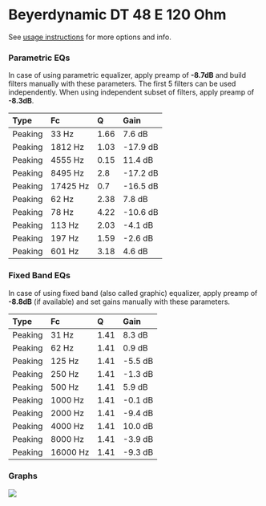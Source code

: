 # Beyerdynamic DT 48 E 120 Ohm
See [usage instructions](https://github.com/jaakkopasanen/AutoEq#usage) for more options and info.

### Parametric EQs
In case of using parametric equalizer, apply preamp of **-8.7dB** and build filters manually
with these parameters. The first 5 filters can be used independently.
When using independent subset of filters, apply preamp of **-8.3dB**.

| Type    | Fc       |    Q | Gain     |
|:--------|:---------|:-----|:---------|
| Peaking | 33 Hz    | 1.66 | 7.6 dB   |
| Peaking | 1812 Hz  | 1.03 | -17.9 dB |
| Peaking | 4555 Hz  | 0.15 | 11.4 dB  |
| Peaking | 8495 Hz  | 2.8  | -17.2 dB |
| Peaking | 17425 Hz | 0.7  | -16.5 dB |
| Peaking | 62 Hz    | 2.38 | 7.8 dB   |
| Peaking | 78 Hz    | 4.22 | -10.6 dB |
| Peaking | 113 Hz   | 2.03 | -4.1 dB  |
| Peaking | 197 Hz   | 1.59 | -2.6 dB  |
| Peaking | 601 Hz   | 3.18 | 4.6 dB   |

### Fixed Band EQs
In case of using fixed band (also called graphic) equalizer, apply preamp of **-8.8dB**
(if available) and set gains manually with these parameters.

| Type    | Fc       |    Q | Gain    |
|:--------|:---------|:-----|:--------|
| Peaking | 31 Hz    | 1.41 | 8.3 dB  |
| Peaking | 62 Hz    | 1.41 | 0.9 dB  |
| Peaking | 125 Hz   | 1.41 | -5.5 dB |
| Peaking | 250 Hz   | 1.41 | -1.3 dB |
| Peaking | 500 Hz   | 1.41 | 5.9 dB  |
| Peaking | 1000 Hz  | 1.41 | -0.1 dB |
| Peaking | 2000 Hz  | 1.41 | -9.4 dB |
| Peaking | 4000 Hz  | 1.41 | 10.0 dB |
| Peaking | 8000 Hz  | 1.41 | -3.9 dB |
| Peaking | 16000 Hz | 1.41 | -9.3 dB |

### Graphs
![](https://raw.githubusercontent.com/jaakkopasanen/AutoEq/master/results/innerfidelity/sbaf-serious/Beyerdynamic%20DT%2048%20E%20120%20Ohm/Beyerdynamic%20DT%2048%20E%20120%20Ohm.png)